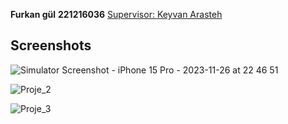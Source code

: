 **Furkan gül**
**221216036**
[Supervisor: Keyvan Arasteh](https://github.com/keyvanarasteh/)


## Screenshots

![Simulator Screenshot - iPhone 15 Pro - 2023-11-26 at 22 46 51](https://github.com/furkanguloffical/mobil_project/assets/116071374/0b029663-592d-4752-8f03-e470ffef1db4)


![Proje_2](https://github.com/furkanguloffical/mobil_project/assets/116071374/ef4a7cc5-2192-4f36-a929-14fd5c94869e)




![Proje_3](https://github.com/furkanguloffical/mobil_project/assets/116071374/b61cf4ef-5178-4348-80f8-c4cf71bb840e)
